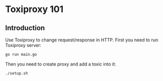 # Toxiproxy 101

## Introduction

Use Toxiproxy to change request/response in HTTP. First you need to run Toxiproxy server:

```bash
go run main.go
```

Then you need to create proxy and add a toxic into it:

```bash
./setup.sh
```
